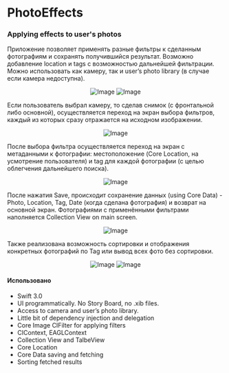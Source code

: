 # PhotoEffects
### Applying effects to user's photos

Приложение позволяет применять разные фильтры к сделанным фотографиям и сохранять получившийся результат. Возможно добавление location и tags с возможностью дальнейшей фильтрации. 
Можно использовать как камеру, так и user’s photo library (в случае если камера недоступна).

<p align="center">
  <img src="https://cloud.githubusercontent.com/assets/23423988/25494429/471697ec-2b82-11e7-9fe4-d26886f0b73e.jpg" alt="Image") />
  <img src="https://cloud.githubusercontent.com/assets/23423988/25494426/471056ac-2b82-11e7-94a6-db2ed72a01c9.png" alt="Image") />
</p>

Если пользователь выбрал камеру, то сделав снимок (с фронтальной либо основной), осуществляется переход на экран выбора фильтров, каждый из которых сразу отражается на исходном изображении.  

<p align="center">
  <img src="https://cloud.githubusercontent.com/assets/23423988/25494427/47132954-2b82-11e7-8be9-2cb7f234f2dd.png" alt="Image") />
</p>

После выбора фильтра осуществляется переход на экран с метаданными к фотографии: местоположение (Core Location, на усмотрение пользователя) и tag для каждой фотографии (с целью облегчения дальнейшего поиска).  

<p align="center">
  <img src="https://cloud.githubusercontent.com/assets/23423988/25494430/4716e864-2b82-11e7-82cd-25bb6f0728f5.png" alt="Image") />
</p>

После нажатия Save, происходит сохранение данных (using Core Data) - Photo, Location, Tag, Date (когда сделана фотография) и возврат на основной экран. Фотографиями с применёнными фильтрами наполняется Collection View on main screen.  

<p align="center">
  <img src="https://cloud.githubusercontent.com/assets/23423988/25494428/4714ce6c-2b82-11e7-813a-ff8dbfa88ea8.png" alt="Image") />
</p>

Также реализована возможность сортировки и отображения конкретных фотографий по Tag или вывод всех фото без сортировки.  

<p align="center">
  <img src="https://cloud.githubusercontent.com/assets/23423988/25494431/471a42b6-2b82-11e7-980e-b4f5838a0b98.png" alt="Image") />
  <img src="https://cloud.githubusercontent.com/assets/23423988/25494432/47336886-2b82-11e7-8c8c-efbe208dadb5.png" alt="Image") />
</p>

#### Использовано 
- Swift 3.0
- UI programmatically. No Story Board, no .xib files. 
- Access to camera and user’s photo library. 
- Little bit of dependency injection and delegation
- Core Image CIFilter for applying filters
- CIContext, EAGLContext
- Collection View and TalbeView
- Core Location
- Core Data saving and fetching
- Sorting fetched results
